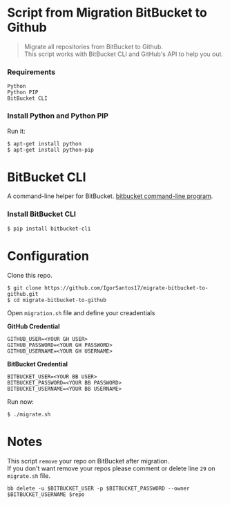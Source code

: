 # Script from Migration BitBucket to Github
> Migrate all repositories from BitBucket to Github.  
> This script works with BitBucket CLI and GitHub's API to help you out.

### Requirements
    Python
    Python PIP
    BitBucket CLI

### Install Python and Python PIP
Run it:

    $ apt-get install python
    $ apt-get install python-pip

# BitBucket CLI
A command-line helper for BitBucket. [bitbucket command-line program](https://bitbucket.org/zhemao/bitbucket-cli/src/master/).


### Install BitBucket CLI

    $ pip install bitbucket-cli

# Configuration
Clone this repo.

    $ git clone https://github.com/IgorSantos17/migrate-bitbucket-to-github.git
    $ cd migrate-bitbucket-to-github

Open `migration.sh` file and define your creadentials

**GitHub Credential**

    GITHUB_USER=<YOUR GH USER>
    GITHUB_PASSWORD=<YOUR GH PASSWORD>
    GITHUB_USERNAME=<YOUR GH USERNAME>

**BitBucket Credential**

    BITBUCKET_USER=<YOUR BB USER>
    BITBUCKET_PASSWORD=<YOUR BB PASSWORD>
    BITBUCKET_USERNAME=<YOUR BB USERNAME>

Run now:

    $ ./migrate.sh

# Notes

This script `remove` your repo on BitBucket after migration.  
If you don't want remove your repos please comment or delete line `29` on `migrate.sh` file.

    bb delete -u $BITBUCKET_USER -p $BITBUCKET_PASSWORD --owner $BITBUCKET_USERNAME $repo   
